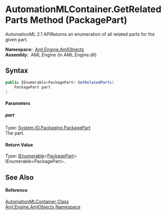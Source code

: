 AutomationMLContainer.GetRelatedParts Method (PackagePart)
==========================================================
AutomationML 2.1 APIReturns an enumeration of all related parts for the given part.

  **Namespace:**  [Aml.Engine.AmlObjects][1]  
  **Assembly:**  AML.Engine (in AML.Engine.dll)

Syntax
------

```csharp
public IEnumerable<PackagePart> GetRelatedParts(
	PackagePart part
)
```

#### Parameters

##### *part*
Type: [System.IO.Packaging.PackagePart][2]  
 The part.

#### Return Value
Type: [IEnumerable][3]&lt;[PackagePart][2]>  
 IEnumerable&lt;PackagePart>. 

See Also
--------

#### Reference
[AutomationMLContainer Class][4]  
[Aml.Engine.AmlObjects Namespace][1]  

[1]: ../README.md
[2]: https://docs.microsoft.com/dotnet/api/system.io.packaging.packagepart
[3]: https://docs.microsoft.com/dotnet/api/system.collections.generic.ienumerable-1
[4]: README.md
[5]: https://www.automationml.org
[6]: ../../icons/logoShade.png